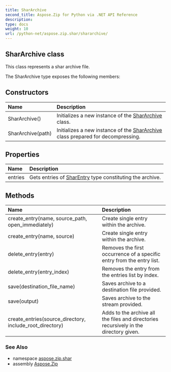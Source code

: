 ```yaml
---
title: SharArchive
second_title: Aspose.Zip for Python via .NET API Reference
description: 
type: docs
weight: 10
url: /python-net/aspose.zip.shar/shararchive/
---
```


## SharArchive class

This class represents a shar archive file.

The SharArchive type exposes the following members:
## Constructors
| Name | Description |
| :- | :- |
|SharArchive()|Initializes a new instance of the [SharArchive](/zip/python-net/aspose.zip.shar/shararchive/) class.|
|SharArchive(path)|Initializes a new instance of the [SharArchive](/zip/python-net/aspose.zip.shar/shararchive/) class prepared for decompressing.|
## Properties
| Name | Description |
| :- | :- |
|entries|Gets entries of [SharEntry](/zip/python-net/aspose.zip.shar/sharentry/) type constituting the archive.|
## Methods
| Name | Description |
| :- | :- |
|create_entry(name, source_path, open_immediately)|Create single entry within the archive.|
|create_entry(name, source)|Create single entry within the archive.|
|delete_entry(entry)|Removes the first occurrence of a specific entry from the entry list.|
|delete_entry(entry_index)|Removes the entry from the entries list by index.|
|save(destination_file_name)|Saves archive to a destination file provided.|
|save(output)|Saves archive to the stream provided.|
|create_entries(source_directory, include_root_directory)|Adds to the archive all the files and directories recursively in the directory given.|

### See Also

* namespace [aspose.zip.shar](/zip/python-net/aspose.zip.shar/)
* assembly [Aspose.Zip](/zip/python-net/)

